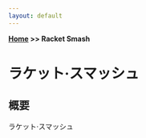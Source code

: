 ```yaml
---
layout: default
---
```


**[Home](https://planepaper.github.io/ko/) >> Racket Smash**

# ラケット·スマッシュ

## 概要
ラケット·スマッシュ
